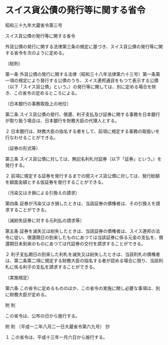# スイス貨公債の発行等に関する省令

昭和三十九年大蔵省令第三号

スイス貨公債の発行等に関する省令

外貨公債の発行に関する法律第三条の規定に基づき、スイス貨公債の発行等に関する省令を次のように定める。

（総則）

第一条 外貨公債の発行に関する法律（昭和三十八年法律第六十三号）第一条第一項の規定により発行する公債のうち、スイス連邦通貨をもつて表示する公債（以下「スイス貨公債」という。）の発行等に関しては、別に定める場合を除き、この省令の定めるところによる。

（日本銀行の事務取扱上の地位）

第二条 スイス貨公債の発行、償還、利子支払及び証券に関する事務を日本銀行が取り扱う場合は、日本銀行を財務大臣の代理人とする。

２ 日本銀行は、財務大臣の指名する者をして、前項に規定する事務の取扱いを行なわせることができる。

（証券の形式等）

第三条 スイス貨公債に対しては、無記名利札付証券（以下「証券」という。）を発行する。

２ 前項に規定する証券を発行するまでの間スイス貨公債に対しては、発行総額を額面金額とする仮証券を発行することができる。

（汚染又はき損による引換えの請求）

第四条 証券が汚染又はき損したときは、当該証券の債権者は、その引換えを請求することができる。

（滅紛失証券に対する元利払の請求等）

第五条 証券を滅失又は紛失したときは、当該証券の債権者は、スイス連邦の法令に従い、償還期日の到来したものにあつては当該証券に係る元金の支払を、償還期日未到来のものにあつては代証券の交付を請求することができる。

２ 利子支払期日の到来した利札を滅失又は紛失したときは、当該利札の債権者は、第二条第二項に規定する財務大臣の指名する者が認める場合に限り、当該利札に係る利子の支払を請求することができる。

（実施規定）

第六条 この省令に定めるもののほか、この省令の実施に関し必要な事項は、別に財務大臣が定める。

附 則

この省令は、公布の日から施行する。

附 則 （平成一二年八月二一日大蔵省令第六九号） 抄

１ この省令は、平成十三年一月六日から施行する。
